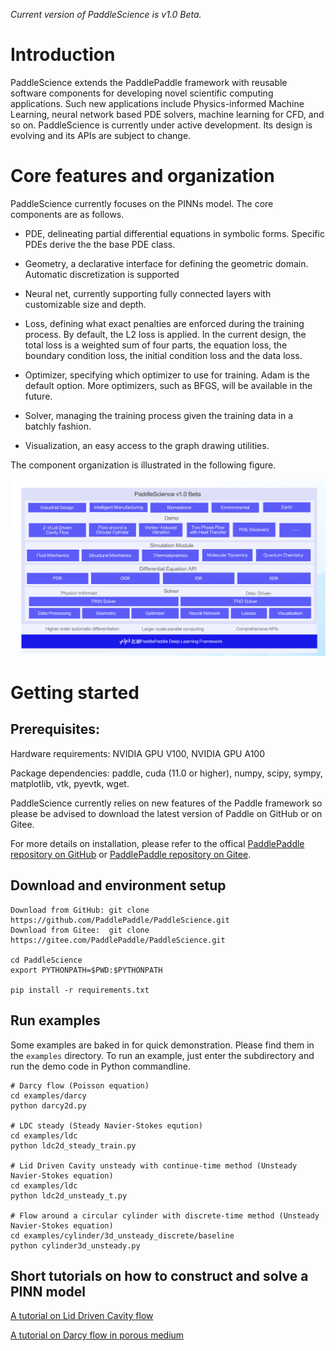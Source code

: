 *Current version of PaddleScience is v1.0 Beta.*

# Introduction
PaddleScience extends the PaddlePaddle framework with reusable
software components for developing novel scientific computing applications. Such new
applications include Physics-informed Machine Learning, neural network based PDE solvers,
machine learning for CFD, and so on. PaddleScience is currently under active development.
Its design is evolving and its APIs are subject to change.  

# Core features and organization

PaddleScience currently focuses on the PINNs model. The core components are as follows.

- PDE, delineating partial differential equations in symbolic forms. Specific PDEs derive the
    the base PDE class. 

- Geometry, a declarative interface for defining the geometric domain. Automatic
    discretization is supported 

- Neural net, currently supporting fully connected layers with customizable size and depth.

- Loss, defining what exact penalties are enforced during the training process. By default,
    the L2 loss is applied. In the current design, the total loss is a weighted sum of
    four parts, the equation loss, the boundary condition loss, the initial condition loss and the data loss.

- Optimizer, specifying which optimizer to use for training. Adam is the default option. More
    optimizers, such as BFGS, will be available in the future.

- Solver, managing the training process given the training data in a batchly fashion.

- Visualization, an easy access to the graph drawing utilities. 

The component organization is illustrated in the following figure. 

![image](./docs/source/img/PaddleScience_arch.png)


# Getting started

## Prerequisites: 

Hardware requirements: NVIDIA GPU V100, NVIDIA GPU A100

Package dependencies: paddle, cuda (11.0 or higher), numpy, scipy, sympy, matplotlib, vtk, pyevtk, wget. 

PaddleScience currently relies on new features of the Paddle framework so please be advised to download the latest version of Paddle on GitHub or on Gitee. 

For more details on installation, please refer to the offical [PaddlePaddle repository on GitHub](https://github.com/PaddlePaddle/Paddle) or [PaddlePaddle repository on Gitee](https://gitee.com/paddlepaddle/Paddle).

## Download and environment setup

```
Download from GitHub: git clone https://github.com/PaddlePaddle/PaddleScience.git
Download from Gitee:  git clone https://gitee.com/PaddlePaddle/PaddleScience.git

cd PaddleScience
export PYTHONPATH=$PWD:$PYTHONPATH

pip install -r requirements.txt
```

## Run examples

Some examples are baked in for quick demonstration. Please find them in the `examples` directory. To run an example, just enter the subdirectory and run the demo code in Python commandline. 

```
# Darcy flow (Poisson equation)
cd examples/darcy
python darcy2d.py

# LDC steady (Steady Navier-Stokes eqution)
cd examples/ldc
python ldc2d_steady_train.py

# Lid Driven Cavity unsteady with continue-time method (Unsteady Navier-Stokes equation)
cd examples/ldc
python ldc2d_unsteady_t.py

# Flow around a circular cylinder with discrete-time method (Unsteady Navier-Stokes equation)
cd examples/cylinder/3d_unsteady_discrete/baseline
python cylinder3d_unsteady.py

```

## Short tutorials on how to construct and solve a PINN model

[A tutorial on Lid Driven Cavity flow](./examples/ldc/README.md)

[A tutorial on Darcy flow in porous medium](./examples/darcy/README.md)
